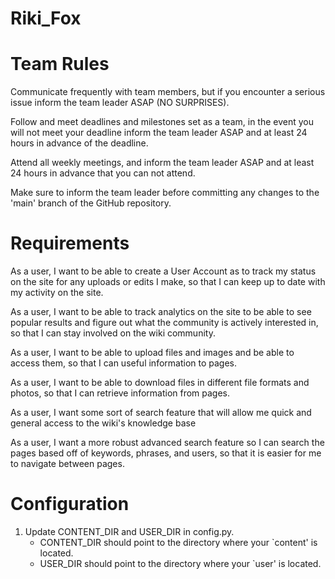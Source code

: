 # Riki_Fox

# Team Rules
Communicate frequently with team members, but if you encounter a serious issue inform the team leader ASAP (NO SURPRISES).

Follow and meet deadlines and milestones set as a team, in the event you will not meet your deadline inform the team leader ASAP and at least 24 hours in advance of the deadline.

Attend all weekly meetings, and inform the team leader ASAP and at least 24 hours in advance that you can not attend.

Make sure to inform the team leader before committing any changes to the 'main' branch of the GitHub repository.

# Requirements
As a user, I want to be able to create a User Account as to track my status on the site for any uploads or edits I make, so that I can keep up to date with my activity on the site.

As a user, I want to be able to track analytics on the site to be able to see popular results and figure out what the community is actively interested in, so that I can stay involved on the wiki community.

As a user, I want to be able to upload files and images and be able to access them, so that I can useful information to pages.

As a user, I want to be able to download files in different file formats and photos, so that I can retrieve information from pages.

As a user, I want some sort of search feature that will allow me quick and general access to the wiki's knowledge base

As a user, I want a more robust advanced search feature so I can search the pages based off of keywords, phrases, and users, so that it is easier for me to navigate between pages.

# Configuration

1. Update CONTENT_DIR and USER_DIR in config.py. 
    * CONTENT_DIR should point to the directory where your `content' is located.
    * USER_DIR should point to the directory where your `user' is located.

